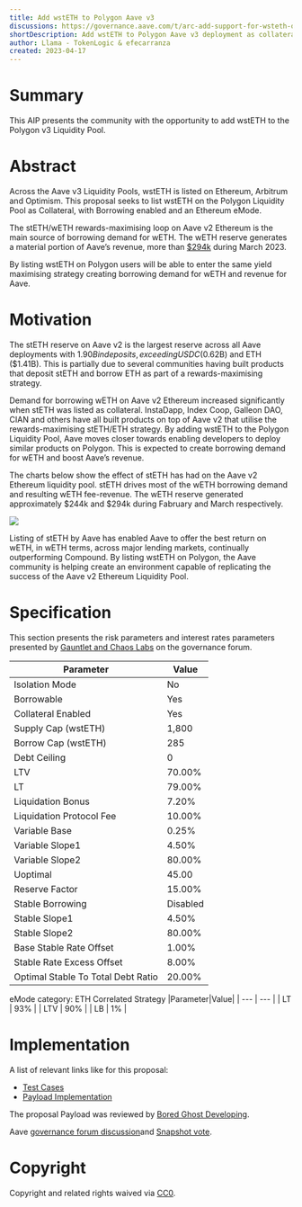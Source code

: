 ```yaml
---
title: Add wstETH to Polygon Aave v3
discussions: https://governance.aave.com/t/arc-add-support-for-wsteth-on-polygon-v3/12266
shortDescription: Add wstETH to Polygon Aave v3 deployment as collateral, with borrowing enabled and an Ethereum eMode.
author: Llama - TokenLogic & efecarranza
created: 2023-04-17
---
```


# Summary

This AIP presents the community with the opportunity to add wstETH to the Polygon v3 Liquidity Pool.

# Abstract

Across the Aave v3 Liquidity Pools, wstETH is listed on Ethereum, Arbitrum and Optimism. This proposal seeks to list wstETH on the Polygon Liquidity Pool as Collateral, with Borrowing enabled and an Ethereum eMode.

The stETH/wETH rewards-maximising loop on Aave v2 Ethereum is the main source of borrowing demand for wETH. The wETH reserve generates a material portion of Aave’s revenue, more than [$294k](https://dune.com/llama/Aave-ETH-Market-Parameters-Simulation) during March 2023. 

By listing wstETH on Polygon users will be able to enter the same yield maximising strategy creating borrowing demand for wETH and revenue for Aave.

# Motivation

The stETH reserve on Aave v2 is the largest reserve across all Aave deployments with $1.90B in deposits, exceeding USDC ($0.62B) and ETH ($1.41B). This is partially due to several communities having built products that deposit stETH and borrow ETH as part of a rewards-maximising strategy. 

Demand for borrowing wETH on Aave v2 Ethereum increased significantly when stETH was listed as collateral. InstaDapp, Index Coop, Galleon DAO, CIAN and others have all built products on top of Aave v2 that utilise the rewards-maximising stETH/ETH strategy. By adding wstETH to the Polygon Liquidity Pool, Aave moves closer towards enabling developers to deploy similar products on Polygon. This is expected to create borrowing demand for wETH and boost Aave’s revenue.

The charts below show the effect of stETH has had on the Aave v2 Ethereum liquidity pool. stETH drives most of the wETH borrowing demand and resulting wETH fee-revenue. The wETH reserve generated approximately $244k and $294k during Fabruary and March respectively.

![](https://i.imgur.com/RaduU68.png)

Listing of stETH by Aave has enabled Aave to offer the best return on wETH, in wETH terms, across major lending markets, continually outperforming Compound. By listing wstETH on Polygon, the Aave community is helping create an environment capable of replicating the success of the Aave v2 Ethereum Liquidity Pool.

# Specification

This section presents the risk parameters and interest rates parameters presented by [Gauntlet and Chaos Labs](https://governance.aave.com/t/arc-add-support-for-wsteth-on-polygon-v3/12266/4) on the governance forum.


|Parameter|Value|
| --- | --- |
|Isolation Mode|No|
|Borrowable|Yes|
|Collateral Enabled| Yes|
|Supply Cap (wstETH)| 1,800|
|Borrow Cap (wstETH)| 285|
|Debt Ceiling| 0|
|LTV| 70.00%|
|LT| 79.00%|
|Liquidation Bonus| 7.20%|
|Liquidation Protocol Fee |10.00%|
|Variable Base|0.25%|
|Variable Slope1|4.50%|
|Variable Slope2|80.00%|
|Uoptimal|45.00|
|Reserve Factor|15.00%|
|Stable Borrowing|Disabled|
|Stable Slope1|4.50%|
|Stable Slope2|80.00%|
|Base Stable Rate Offset|1.00%|
|Stable Rate Excess Offset|8.00%|
|Optimal Stable To Total Debt Ratio|20.00%|

eMode category: ETH Correlated Strategy
|Parameter|Value|
| --- | --- |
| LT | 93% |
| LTV | 90% |
| LB | 1% |

# Implementation

A list of relevant links like for this proposal:

  * [Test Cases](https://github.com/bgd-labs/aave-proposals/tree/main/src/AaveV3Listings_20230413/AaveV3Listings_20230413_PayloadTest.t.sol)
  * [Payload Implementation](https://github.com/bgd-labs/aave-proposals/tree/main/src/AaveV3Listings_20230413/AaveV3Listings_20230413_Payload.sol)

The proposal Payload was reviewed by [Bored Ghost Developing](https://bgdlabs.com/).

Aave [governance forum discussion](https://governance.aave.com/t/arc-add-support-for-wsteth-on-polygon-v3/12266)and [Snapshot vote](https://snapshot.org/#/aave.eth/proposal/0x9d7296b06a66d6d6b4c9e85051477a4d62d066e3f56c248bcc85cbea00f7c7a4).

# Copyright

Copyright and related rights waived via [CC0](https://creativecommons.org/publicdomain/zero/1.0/).

